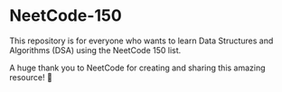 # NeetCode-150 
This repository is for everyone who wants to learn Data Structures and Algorithms (DSA) using the NeetCode 150 list.

A huge thank you to NeetCode for creating and sharing this amazing resource! 🙏
